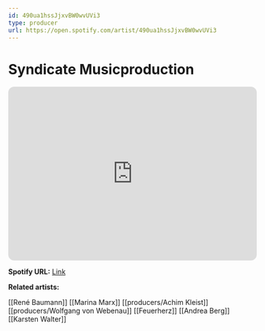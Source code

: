 ```yaml
---
id: 490ua1hssJjxvBW0wvUVi3
type: producer
url: https://open.spotify.com/artist/490ua1hssJjxvBW0wvUVi3
---
```

# Syndicate Musicproduction

<iframe style="border-radius:12px" src="https://open.spotify.com/embed/artist/490ua1hssJjxvBW0wvUVi3" width="100%" height="352" frameBorder="0" allowfullscreen="" allow="autoplay; clipboard-write; encrypted-media; fullscreen; picture-in-picture" loading="lazy"></iframe>

**Spotify URL:** [Link](https://open.spotify.com/artist/490ua1hssJjxvBW0wvUVi3)

**Related artists:**

[[René Baumann]]
[[Marina Marx]]
[[producers/Achim Kleist]]
[[producers/Wolfgang von Webenau]]
[[Feuerherz]]
[[Andrea Berg]]
[[Karsten Walter]]
